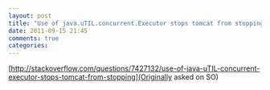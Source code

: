 ```yaml
---
layout: post
title: "Use of java.uTIL.concurrent.Executor stops tomcat from stopping"
date: 2011-09-15 21:45
comments: true
categories: 
---
```

[http://stackoverflow.com/questions/7427132/use-of-java-uTIL-concurrent-executor-stops-tomcat-from-stopping](Originally asked on SO)

